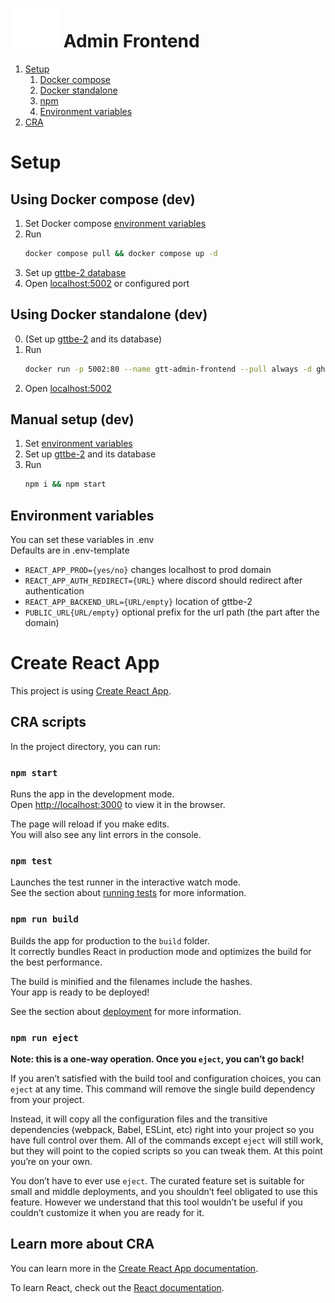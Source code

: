 # ![](./public/GtLogo.svg) Admin Frontend

  1. [Setup](#setup)
      1. [Docker compose](#using-docker-compose-dev)
      2. [Docker standalone](#using-docker-standalone-dev)
      3. [npm](#manual-setup-dev)
      4. [Environment variables](#environment-variables)
  2. [CRA](#create-react-app)

# Setup

## Using Docker compose (dev)

  1. Set Docker compose [environment variables](#environment-variables)
  2. Run
      ```bash
      docker compose pull && docker compose up -d
      ```
  3. Set up [gttbe-2 database](https://github.com/viotalJiplk/gttbe-2#docker-install)
  4. Open [localhost:5002](http://localhost:5002) or configured port

## Using Docker standalone (dev)

  0. (Set up [gttbe-2](https://github.com/viotalJiplk/gttbe-2) and its database)
  1. Run
      ```bash
      docker run -p 5002:80 --name gtt-admin-frontend --pull always -d ghcr.io/matyas7dub/gttfe-a:latest
      ```
  2. Open [localhost:5002](http://localhost:5002)

## Manual setup (dev)

  1. Set [environment variables](#environment-variables)
  2. Set up [gttbe-2](https://github.com/viotalJiplk/gttbe-2) and its database
  3. Run 
      ```bash
      npm i && npm start
      ```

## Environment variables

You can set these variables in .env  
Defaults are in .env-template  

- `REACT_APP_PROD={yes/no}` changes localhost to prod domain
- `REACT_APP_AUTH_REDIRECT={URL}` where discord should redirect after authentication
- `REACT_APP_BACKEND_URL={URL/empty}` location of gttbe-2
- `PUBLIC_URL{URL/empty}` optional prefix for the url path (the part after the domain)

# Create React App

This project is using [Create React App](https://github.com/facebook/create-react-app).

## CRA scripts

In the project directory, you can run:

### `npm start`

Runs the app in the development mode.\
Open [http://localhost:3000](http://localhost:3000) to view it in the browser.

The page will reload if you make edits.\
You will also see any lint errors in the console.

### `npm test`

Launches the test runner in the interactive watch mode.\
See the section about [running tests](https://facebook.github.io/create-react-app/docs/running-tests) for more information.

### `npm run build`

Builds the app for production to the `build` folder.\
It correctly bundles React in production mode and optimizes the build for the best performance.

The build is minified and the filenames include the hashes.\
Your app is ready to be deployed!

See the section about [deployment](https://facebook.github.io/create-react-app/docs/deployment) for more information.

### `npm run eject`

**Note: this is a one-way operation. Once you `eject`, you can’t go back!**

If you aren’t satisfied with the build tool and configuration choices, you can `eject` at any time. This command will remove the single build dependency from your project.

Instead, it will copy all the configuration files and the transitive dependencies (webpack, Babel, ESLint, etc) right into your project so you have full control over them. All of the commands except `eject` will still work, but they will point to the copied scripts so you can tweak them. At this point you’re on your own.

You don’t have to ever use `eject`. The curated feature set is suitable for small and middle deployments, and you shouldn’t feel obligated to use this feature. However we understand that this tool wouldn’t be useful if you couldn’t customize it when you are ready for it.

## Learn more about CRA

You can learn more in the [Create React App documentation](https://facebook.github.io/create-react-app/docs/getting-started).

To learn React, check out the [React documentation](https://reactjs.org/).
